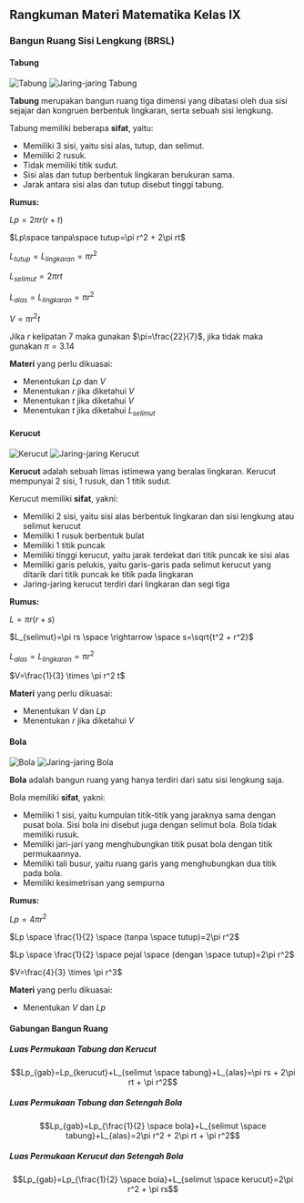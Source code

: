 ## Rangkuman Materi Matematika Kelas IX

### Bangun Ruang Sisi Lengkung (BRSL)

#### Tabung
![Tabung](https://encrypted-tbn0.gstatic.com/images?q=tbn:ANd9GcSvz06TbHJoiBOp8_0v-_MUoKxE_CH9g7jayMSIrGKjxF_Tmgs&s)
![Jaring-jaring Tabung](https://encrypted-tbn0.gstatic.com/images?q=tbn:ANd9GcSvo6ZLAmsyTWyGZQPf5mMkmQm3E625CO8T7A&s)

**Tabung** merupakan bangun ruang tiga dimensi yang dibatasi oleh dua sisi sejajar dan kongruen berbentuk lingkaran, serta sebuah sisi lengkung.

Tabung memiliki beberapa **sifat**, yaitu:
- Memiliki 3 sisi, yaitu sisi alas, tutup, dan selimut.
- Memiliki 2 rusuk.
- Tidak memiliki titik sudut.
- Sisi alas dan tutup berbentuk lingkaran berukuran sama.
- Jarak antara sisi alas dan tutup disebut tinggi tabung.

**Rumus:**

$Lp=2\pi r \left(r+t \right)$

$Lp\space tanpa\space tutup=\pi r^2 + 2\pi rt$

$L_{tutup}=L_{lingkaran}=\pi r^2$

$L_{selimut} = 2\pi rt$

$L_{alas}=L_{lingkaran}=\pi r^2$

$V = \pi r^2 t$

Jika $r$ kelipatan $7$ maka gunakan $\pi=\frac{22}{7}$, jika tidak maka gunakan $\pi=3.14$

**Materi** yang perlu dikuasai:
- Menentukan $Lp$ dan $V$
- Menentukan $r$ jika diketahui $V$
- Menentukan $t$ jika diketahui $V$
- Menentukan $t$ jika diketahui $L_{selimut}$

#### Kerucut
![Kerucut](https://encrypted-tbn1.gstatic.com/images?q=tbn:ANd9GcRJSwsjwvg3oiHYF0FdLtHF0RBDrkkX_2fYC64-K47OKAae8VtbPYmdgq9NLnPJiLP5UvZWvaPt9zfdUyma209tV-RVUHLArNozoTlwjQ4)
![Jaring-jaring Kerucut](https://encrypted-tbn0.gstatic.com/images?q=tbn:ANd9GcTxeZQveFU6yk3nBpoKo95bKXiwtcWM4NWIt0-rjAypkw&s)

**Kerucut** adalah sebuah limas istimewa yang beralas lingkaran. Kerucut mempunyai 2 sisi, 1 rusuk, dan 1 titik sudut.

Kerucut memiliki **sifat**, yakni:
- Memiliki 2 sisi, yaitu sisi alas berbentuk lingkaran dan sisi lengkung atau selimut kerucut 
- Memiliki 1 rusuk berbentuk bulat 
- Memiliki 1 titik puncak 
- Memiliki tinggi kerucut, yaitu jarak terdekat dari titik puncak ke sisi alas 
- Memiliki garis pelukis, yaitu garis-garis pada selimut kerucut yang ditarik dari titik puncak ke titik pada lingkaran 
- Jaring-jaring kerucut terdiri dari lingkaran dan segi tiga

**Rumus:**

$L=\pi r \left(r+s \right)$

$L_{selimut}=\pi rs \space \rightarrow \space s=\sqrt{t^2 + r^2}$

$L_{alas}=L_{lingkaran}=\pi r^2$

$V=\frac{1}{3} \times \pi r^2 t$

**Materi** yang perlu dikuasai:
- Menentukan $V$ dan $Lp$
- Menentukan $r$ jika diketahui $V$

#### Bola
![Bola](https://encrypted-tbn0.gstatic.com/images?q=tbn:ANd9GcTBSXqIaH1VEl8XZvHfEbBfVgHv6oWAShFtag&usqp=CAU)
![Jaring-jaring Bola](https://encrypted-tbn0.gstatic.com/images?q=tbn:ANd9GcRpV36anOJ_dKFwMdLDM-C2RS-SZtm9gAuMEVaq2FDXi97DgP6ffki83cU&s=10)

**Bola** adalah bangun ruang yang hanya terdiri dari satu sisi lengkung saja.

Bola memiliki **sifat**, yakni:
- Memiliki 1 sisi, yaitu kumpulan titik-titik yang jaraknya sama dengan pusat bola. Sisi bola ini disebut juga dengan selimut bola. 
Bola tidak memiliki rusuk. 
- Memiliki jari-jari yang menghubungkan titik pusat bola dengan titik permukaannya. 
- Memiliki tali busur, yaitu ruang garis yang menghubungkan dua titik pada bola. 
- Memiliki kesimetrisan yang sempurna

**Rumus:**

$Lp=4\pi r^2$

$Lp \space \frac{1}{2} \space (tanpa \space tutup)=2\pi r^2$

$Lp \space \frac{1}{2} \space pejal \space (dengan \space tutup)=2\pi r^2$

$V=\frac{4}{3} \times \pi r^3$

**Materi** yang perlu dikuasai:
- Menentukan $V$ dan $Lp$

#### Gabungan Bangun Ruang
##### Luas Permukaan Tabung dan Kerucut
$$Lp_{gab}=Lp_{kerucut}+L_{selimut \space tabung}+L_{alas}=\pi rs + 2\pi rt + \pi r^2$$
##### Luas Permukaan Tabung dan Setengah Bola
$$Lp_{gab}=Lp_{\frac{1}{2} \space bola}+L_{selimut \space tabung}+L_{alas}=2\pi r^2 + 2\pi rt + \pi r^2$$
##### Luas Permukaan Kerucut dan Setengah Bola
$$Lp_{gab}=Lp_{\frac{1}{2} \space bola}+L_{selimut \space kerucut}=2\pi r^2 + \pi rs$$
